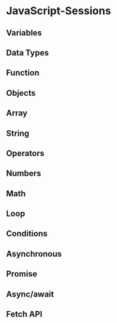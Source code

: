 # JavaScript-Sessions

## Variables 
## Data Types
## Function
## Objects
## Array
## String
## Operators
## Numbers
## Math
## Loop
## Conditions
## Asynchronous
## Promise
## Async/await
## Fetch API
